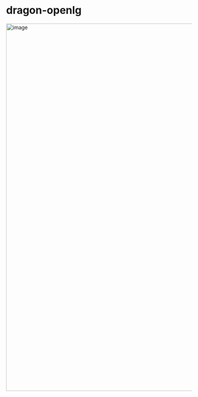 # dragon-openlg
<img width="999" height="995" alt="image" src="https://github.com/user-attachments/assets/41b02c7b-1d21-4068-abf3-8e1b99c6e9ee" />
